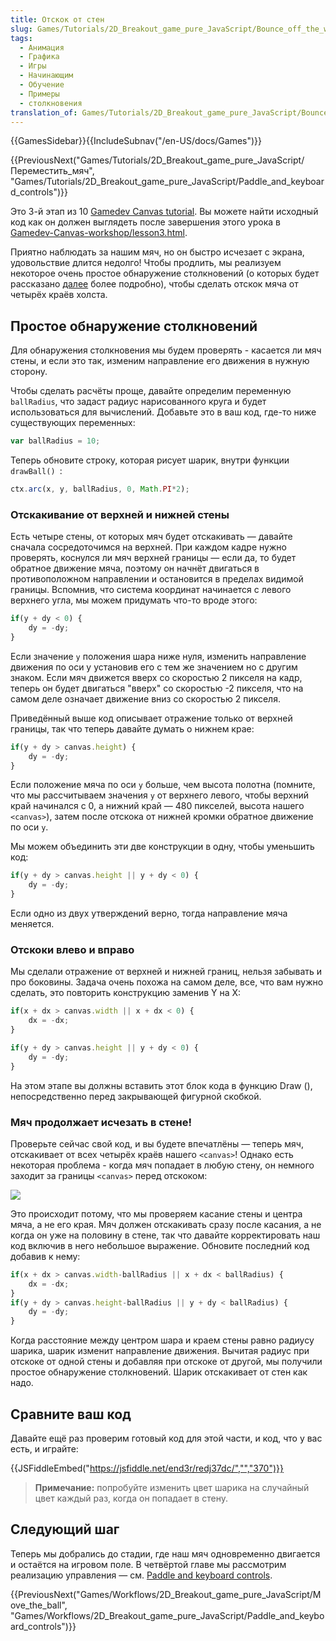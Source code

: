 ```yaml
---
title: Отскок от стен
slug: Games/Tutorials/2D_Breakout_game_pure_JavaScript/Bounce_off_the_walls
tags:
  - Анимация
  - Графика
  - Игры
  - Начинающим
  - Обучение
  - Примеры
  - столкновения
translation_of: Games/Tutorials/2D_Breakout_game_pure_JavaScript/Bounce_off_the_walls
---
```

{{GamesSidebar}}{{IncludeSubnav("/en-US/docs/Games")}}

{{PreviousNext("Games/Tutorials/2D_Breakout_game_pure_JavaScript/Переместить_мяч", "Games/Tutorials/2D_Breakout_game_pure_JavaScript/Paddle_and_keyboard_controls")}}

Это 3-й этап из 10 [Gamedev Canvas tutorial](/ru/docs/Games/Workflows/Breakout_game_from_scratch). Вы можете найти исходный код как он должен выглядеть после завершения этого урока в [Gamedev-Canvas-workshop/lesson3.html](https://github.com/end3r/Gamedev-Canvas-workshop/blob/gh-pages/lesson03.html).

Приятно наблюдать за нашим мяч, но он быстро исчезает с экрана, удовольствие длится недолго! Чтобы продлить, мы реализуем некоторое очень простое обнаружение столкновений (о которых будет рассказано [далее](/ru/docs/Games/Workflows/Breakout_game_from_scratch/Collision_detection) более подробно), чтобы сделать отскок мяча от четырёх краёв холста.

## Простое обнаружение столкновений

Для обнаружения столкновения мы будем проверять - касается ли мяч стены, и если это так, изменим направление его движения в нужную сторону.

Чтобы сделать расчёты проще, давайте определим переменную `ballRadius`, что задаст радиус нарисованного круга и будет использоваться для вычислений. Добавьте это в ваш код, где-то ниже существующих переменных:

```js
var ballRadius = 10;
```

Теперь обновите строку, которая рисует шарик, внутри функции `drawBall() `:

```js
ctx.arc(x, y, ballRadius, 0, Math.PI*2);
```

### Отскакивание от верхней и нижней стены

Есть четыре стены, от которых мяч будет отскакивать — давайте сначала сосредоточимся на верхней. При каждом кадре нужно проверять, коснулся ли мяч верхней границы — если да, то будет обратное движение мяча, поэтому он начнёт двигаться в противоположном направлении и остановится в пределах видимой границы. Вспомнив, что система координат начинается с левого верхнего угла, мы можем придумать что-то вроде этого:

```js
if(y + dy < 0) {
    dy = -dy;
}
```

Если значение `y` положения шара ниже нуля, изменить направление движения по оси y установив его с тем же значением но с другим знаком. Если мяч движется вверх со скоростью 2 пикселя на кадр, теперь он будет двигаться "вверх" со скоростью -2 пикселя, что на самом деле означает движение вниз со скоростью 2 пикселя.

Приведённый выше код описывает отражение только от верхней границы, так что теперь давайте думать о нижнем крае:

```js
if(y + dy > canvas.height) {
    dy = -dy;
}
```

Если положение мяча по оси `y` больше, чем высота полотна (помните, что мы рассчитываем значения `y` от верхнего левого, чтобы верхний край начинался с 0, а нижний край — 480 пикселей, высота нашего `<canvas>`), затем после отскока от нижней кромки обратное движение по оси `y`.

Мы можем объединить эти две конструкции в одну, чтобы уменьшить код:

```js
if(y + dy > canvas.height || y + dy < 0) {
    dy = -dy;
}
```

Если одно из двух утверждений верно, тогда направление мяча меняется.

### Отскоки влево и вправо

Мы сделали отражение от верхней и нижней границ, нельзя забывать и про боковины. Задача очень похожа на самом деле, все, что вам нужно сделать, это повторить конструкцию заменив Y на X:

```js
if(x + dx > canvas.width || x + dx < 0) {
    dx = -dx;
}

if(y + dy > canvas.height || y + dy < 0) {
    dy = -dy;
}
```

На этом этапе вы должны вставить этот блок кода в функцию Draw (), непосредственно перед закрывающей фигурной скобкой.

### Мяч продолжает исчезать в стене!

Проверьте сейчас свой код, и вы будете впечатлёны — теперь мяч, отскакивает от всех четырёх краёв нашего `<canvas>`! Однако есть некоторая проблема - когда мяч попадает в любую стену, он немного заходит за границы `<canvas>` перед отскоком:

![](https://mdn.mozillademos.org/files/10432/ball-in-wall.png)

Это происходит потому, что мы проверяем касание стены и центра мяча, а не его края. Мяч должен отскакивать сразу после касания, а не когда он уже на половину в стене, так что давайте корректировать наш код включив в него небольшое выражение. Обновите последний код добавив к нему:

```js
if(x + dx > canvas.width-ballRadius || x + dx < ballRadius) {
    dx = -dx;
}
if(y + dy > canvas.height-ballRadius || y + dy < ballRadius) {
    dy = -dy;
}
```

Когда расстояние между центром шара и краем стены равно радиусу шарика, шарик изменит направление движения. Вычитая радиус при отскоке от одной стены и добавляя при отскоке от другой, мы получили простое обнаружение столкновений. Шарик отскакивает от стен как надо.

## Сравните ваш код

Давайте ещё раз проверим готовый код для этой части, и код, что у вас есть, и играйте:

{{JSFiddleEmbed("https://jsfiddle.net/end3r/redj37dc/","","370")}}

> **Примечание:** попробуйте изменить цвет шарика на случайный цвет каждый раз, когда он попадает в стену.

## Следующий шаг

Теперь мы добрались до стадии, где наш мяч одновременно двигается и остаётся на игровом поле. В четвёртой главе мы рассмотрим реализацию управления — см. [Paddle and keyboard controls](/ru/docs/Games/Workflows/Breakout_game_from_scratch/Paddle_and_keyboard_controls).

{{PreviousNext("Games/Workflows/2D_Breakout_game_pure_JavaScript/Move_the_ball", "Games/Workflows/2D_Breakout_game_pure_JavaScript/Paddle_and_keyboard_controls")}}
